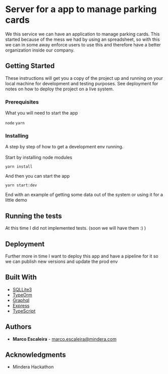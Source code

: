 # Server for a app to manage parking cards

We this service we can have an application to manage parking cards. This started because of the mess 
we had by using an spreadsheet, so with this we can in some away enforce users to use this 
and therefore have a better organization inside our company.

## Getting Started

These instructions will get you a copy of the project up and running on your local machine for development and testing purposes. See deployment for notes on how to deploy the project on a live system.

### Prerequisites

What you will need to start the app

`node`
`yarn`

### Installing

A step by step of how to get a development env running.
<br><br>
Start by installing node modules
```
yarn install
```

And then you can start the app

```
yarn start:dev
```

End with an example of getting some data out of the system or using it for a little demo

## Running the tests

At this time I did not implemented tests. (soon we will have them :) )


## Deployment

Further more in time I want to deploy this app and have a pipeline for it so we can publish new versions and update the prod env

## Built With

* [SQLLite3](https://www.sqlite.org/version3.html)
* [TypeOrm](https://typeorm.io/)
* [Graphql](https://typegraphql.ml/docs/introduction.html)
* [Express](https://expressjs.com/en/4x/api.html)
* [TypeScript](https://www.typescriptlang.org/docs/home.html)

## Authors

* **Marco Escaleira** - marco.escaleira@mindera.com


## Acknowledgments

* Mindera Hackathon

